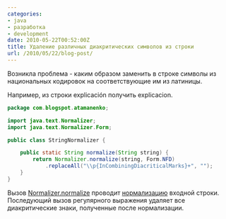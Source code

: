 ```yaml
---
categories:
- java
- разработка
- development
date: 2010-05-22T00:52:00Z
title: Удаление различных диакритических символов из строки
url: /2010/05/22/blog-post/
---
```


<p>Возникла проблема - каким образом заменить в строке символы из национальных кодировок на соответствующие им из латиницы.</p><p>Например, из строки explicación получить explicacion.</p>

```java
package com.blogspot.atamanenko;

import java.text.Normalizer;
import java.text.Normalizer.Form;

public class StringNormalizer {

    public static String normalize(String string) {
        return Normalizer.normalize(string, Form.NFD)
            .replaceAll("\\p{InCombiningDiacriticalMarks}+", "");
    }
}

```

Вызов <a href='http://java.sun.com/javase/6/docs/api/java/text/Normalizer.html#normalize%28java.lang.CharSequence,%20java.text.Normalizer.Form%29'>Normalizer.normalize</a> проводит <a href='http://www.unicode.org/reports/tr15/tr15-23.html'>нормализацию</a> входной строки. Последующий вызов регулярного выражения удаляет все диакритические знаки, полученные после нормализации.
